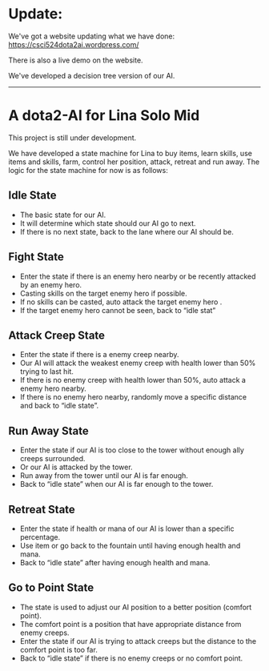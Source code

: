 # Update:

We've got a website updating what we have done: https://csci524dota2ai.wordpress.com/

There is also a live demo on the website.

We've developed a decision tree version of our AI.

----
# A dota2-AI for Lina Solo Mid

This project is still under development.

We have developed a state machine for Lina to buy items, learn skills, use items and skills, farm, control her position, attack, retreat and run away. The logic for the state machine for now is as follows:

## Idle State
 - The basic state for our AI.
 - It will determine which state should our AI go to next.
 - If there is no next state, back to the lane where our AI should be.
 
## Fight State
 - Enter the state if there is an enemy hero nearby or be recently attacked by an enemy hero.
 - Casting skills on the target enemy hero if possible.
 - If no skills can be casted, auto attack the target enemy hero .
 - If the target enemy hero cannot be seen, back to “idle stat”

## Attack Creep State
 - Enter the state if there is a enemy creep nearby.
 - Our AI will attack the weakest enemy creep with health lower than 50% trying to last hit.
 - If there is no enemy creep with health lower than 50%, auto attack a enemy hero nearby.
 - If there is no enemy hero nearby, randomly move a specific distance and back to “idle state”.
 
 ## Run Away State
  - Enter the state if our AI is too close to the tower without enough ally creeps surrounded.
 - Or our AI is attacked by the tower.
 - Run away from the tower until our AI is far enough.
 - Back to “idle state” when our AI is far enough to the tower.

## Retreat State
- Enter the state if health or mana of our AI is lower than a specific percentage.
- Use item or go back to the fountain until having enough health and mana.
- Back to “idle state” after having enough health and mana.

## Go to Point State
-  The state is used to adjust our AI position to a better position (comfort point).
-  The comfort point is a position that have appropriate distance from enemy creeps.
 - Enter the state if our AI is trying to attack creeps but the distance to the comfort point is too far.
 - Back to “idle state” if there is no enemy creeps or no comfort point.
